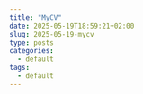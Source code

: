 ```yaml
---
title: "MyCV"
date: 2025-05-19T18:59:21+02:00
slug: 2025-05-19-mycv
type: posts
categories:
  - default
tags:
  - default
---
```

